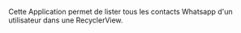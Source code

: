 Cette Application permet de lister tous les contacts Whatsapp d'un utilisateur dans une RecyclerView. 
